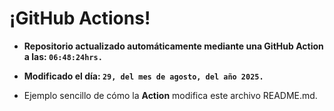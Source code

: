 # ¡GitHub Actions!
* **Repositorio actualizado automáticamente mediante una GitHub Action a las: `06:48:24hrs.`**
* **Modificado el día: `29, del mes de agosto, del año 2025.`**

* Ejemplo sencillo de cómo la **Action** modifica este archivo README.md.
